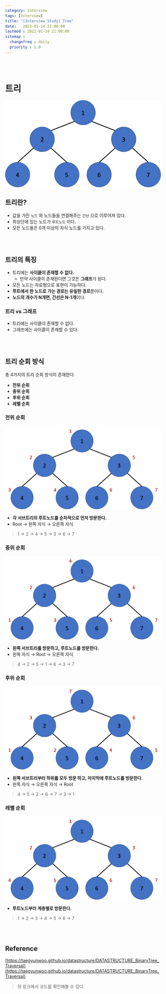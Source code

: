 ```yaml
---
category: Interview
tags: [Interview]
title: "[Interview Study] Tree"
date:   2023-01-14 21:00:00 
lastmod : 2022-01-14 21:00:00
sitemap :
  changefreq : daily
  priority : 1.0
---
```


<br/><br/>

# 트리

![Untitled](/assets/img/2023-01-14-Interview_Tree/Untitled.png)

## 트리란?

- 값을 가진 `노드` 와 노드들을 연결해주는 `간선` 으로 이루어져 있다.
- 최상단에 있는 노드가 `루트노드` 이다.
- 모든 노드들은 0개 이상의 자식 노드를 가지고 있다.

<br/><br/>

## 트리의 특징

- 트리에는 **사이클이 존재할 수 없다.**
    - 만약 사이클이 존재한다면 그것은 **그래프**가 된다.
- 모든 노드는 자료형으로 표현이 가능하다.
- **루트에서 한 노드로 가는 경로는 유일한 경로**뿐이다.
- **노드의 개수가 N개면, 간선은 N-1개**이다.

### 트리 vs 그래프

- 트리에는 사이클이 존재할 수 없다.
- 그래프에는 사이클이 존재할 수 있다.

<br/><br/>

## 트리 순회 방식

총 4가지의 트리 순회 방식이 존재한다.

- **전위 순회**
- **중위 순회**
- **후위 순회**
- **레벨 순회**

### 전위 순회

![Untitled](/assets/img/2023-01-14-Interview_Tree/Untitled%201.png)

- **각 서브트리의 루트노드를 순차적으로 먼저 방문한다.**
- Root → 왼쪽 자식 → 오른쪽 자식

> 1 → 2 → 4 → 5 → 3 → 6 → 7

### 중위 순회

![Untitled](/assets/img/2023-01-14-Interview_Tree/Untitled%202.png)

- **왼쪽 서브트리를 방문하고, 루트노드를 방문한다.**
- 왼쪽 자식 → Root → 오른쪽 자식

> 4 → 2 → 5 → 1 → 6 → 3 → 7
> 

### 후위 순회

![Untitled](/assets/img/2023-01-14-Interview_Tree/Untitled%203.png)

- **왼쪽 서브트리부터 하위를 모두 방문 하고, 마지막에 루트노드를 방문한다.**
- 왼쪽 자식 → 오른쪽 자식 → Root

> 4 → 5 → 2 → 6 → 7 → 3 → 1

### 레벨 순회

![Untitled](/assets/img/2023-01-14-Interview_Tree/Untitled%204.png)

- **루트노드부터 계층별로 방문한다.**

> 1 → 2 → 3 → 4 → 5 → 6 → 7

<br/><br/>

## Reference

[https://taegyunwoo.github.io/datastructure/DATASTRUCTURE_BinaryTree_Traversal](https://taegyunwoo.github.io/datastructure/DATASTRUCTURE_BinaryTree_Traversal)

> 위 링크에서 코드를 확인해볼 수 있다.
